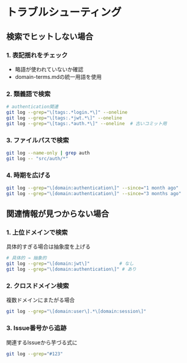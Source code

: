 # トラブルシューティング

## 検索でヒットしない場合

### 1. 表記揺れをチェック

- 略語が使われていないか確認
- domain-terms.mdの統一用語を使用

### 2. 類義語で検索

```bash
# authentication関連
git log --grep="\[tags:.*login.*\]" --oneline
git log --grep="\[tags:.*jwt.*\]" --oneline
git log --grep="\[tags:.*auth.*\]" --oneline  # 古いコミット用
```

### 3. ファイルパスで検索

```bash
git log --name-only | grep auth
git log -- "src/auth/*"
```

### 4. 時期を広げる

```bash
git log --grep="\[domain:authentication\]" --since="1 month ago"
git log --grep="\[domain:authentication\]" --since="3 months ago"
```

## 関連情報が見つからない場合

### 1. 上位ドメインで検索

具体的すぎる場合は抽象度を上げる

```bash
# 具体的 → 抽象的
git log --grep="\[domain:jwt\]"           # なし
git log --grep="\[domain:authentication\]" # あり
```

### 2. クロスドメイン検索

複数ドメインにまたがる場合

```bash
git log --grep="\[domain:user\].*\[domain:session\]"
```

### 3. Issue番号から追跡

関連するIssueから芋づる式に

```bash
git log --grep="#123"
```
